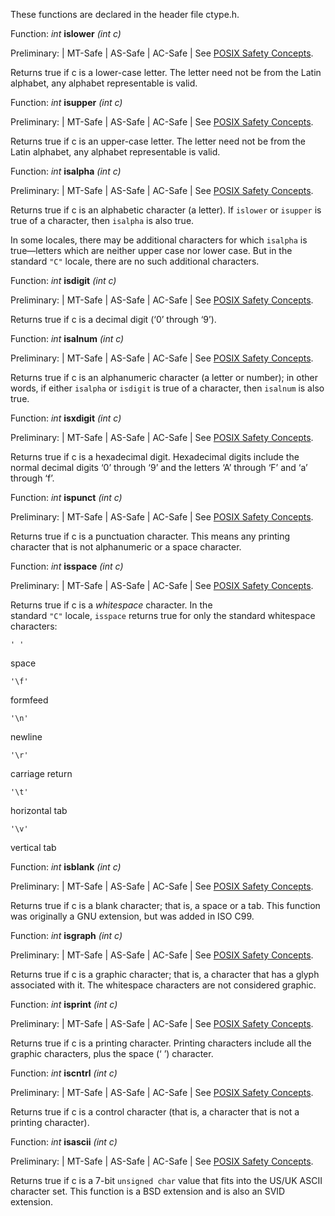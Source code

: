 These functions are declared in the header file ctype.h.

Function: _int_ **islower** _(int c)_[](https://www.gnu.org/software/libc/manual/html_node/Classification-of-Characters.html#index-islower)

Preliminary: | MT-Safe | AS-Safe | AC-Safe | See [POSIX Safety Concepts](https://www.gnu.org/software/libc/manual/html_node/POSIX-Safety-Concepts.html).

Returns true if c is a lower-case letter. The letter need not be from the Latin alphabet, any alphabet representable is valid.

Function: _int_ **isupper** _(int c)_[](https://www.gnu.org/software/libc/manual/html_node/Classification-of-Characters.html#index-isupper)

Preliminary: | MT-Safe | AS-Safe | AC-Safe | See [POSIX Safety Concepts](https://www.gnu.org/software/libc/manual/html_node/POSIX-Safety-Concepts.html).

Returns true if c is an upper-case letter. The letter need not be from the Latin alphabet, any alphabet representable is valid.

Function: _int_ **isalpha** _(int c)_[](https://www.gnu.org/software/libc/manual/html_node/Classification-of-Characters.html#index-isalpha)

Preliminary: | MT-Safe | AS-Safe | AC-Safe | See [POSIX Safety Concepts](https://www.gnu.org/software/libc/manual/html_node/POSIX-Safety-Concepts.html).

Returns true if c is an alphabetic character (a letter). If `islower` or `isupper` is true of a character, then `isalpha` is also true.

In some locales, there may be additional characters for which `isalpha` is true—letters which are neither upper case nor lower case. But in the standard `"C"` locale, there are no such additional characters.

Function: _int_ **isdigit** _(int c)_[](https://www.gnu.org/software/libc/manual/html_node/Classification-of-Characters.html#index-isdigit)

Preliminary: | MT-Safe | AS-Safe | AC-Safe | See [POSIX Safety Concepts](https://www.gnu.org/software/libc/manual/html_node/POSIX-Safety-Concepts.html).

Returns true if c is a decimal digit (‘0’ through ‘9’).

Function: _int_ **isalnum** _(int c)_[](https://www.gnu.org/software/libc/manual/html_node/Classification-of-Characters.html#index-isalnum)

Preliminary: | MT-Safe | AS-Safe | AC-Safe | See [POSIX Safety Concepts](https://www.gnu.org/software/libc/manual/html_node/POSIX-Safety-Concepts.html).

Returns true if c is an alphanumeric character (a letter or number); in other words, if either `isalpha` or `isdigit` is true of a character, then `isalnum` is also true.

Function: _int_ **isxdigit** _(int c)_[](https://www.gnu.org/software/libc/manual/html_node/Classification-of-Characters.html#index-isxdigit)

Preliminary: | MT-Safe | AS-Safe | AC-Safe | See [POSIX Safety Concepts](https://www.gnu.org/software/libc/manual/html_node/POSIX-Safety-Concepts.html).

Returns true if c is a hexadecimal digit. Hexadecimal digits include the normal decimal digits ‘0’ through ‘9’ and the letters ‘A’ through ‘F’ and ‘a’ through ‘f’.

Function: _int_ **ispunct** _(int c)_[](https://www.gnu.org/software/libc/manual/html_node/Classification-of-Characters.html#index-ispunct)

Preliminary: | MT-Safe | AS-Safe | AC-Safe | See [POSIX Safety Concepts](https://www.gnu.org/software/libc/manual/html_node/POSIX-Safety-Concepts.html).

Returns true if c is a punctuation character. This means any printing character that is not alphanumeric or a space character.

Function: _int_ **isspace** _(int c)_[](https://www.gnu.org/software/libc/manual/html_node/Classification-of-Characters.html#index-isspace)

Preliminary: | MT-Safe | AS-Safe | AC-Safe | See [POSIX Safety Concepts](https://www.gnu.org/software/libc/manual/html_node/POSIX-Safety-Concepts.html).

Returns true if c is a _whitespace_ character. In the standard `"C"` locale, `isspace` returns true for only the standard whitespace characters:

`' '`

space

`'\f'`

formfeed

`'\n'`

newline

`'\r'`

carriage return

`'\t'`

horizontal tab

`'\v'`

vertical tab

Function: _int_ **isblank** _(int c)_[](https://www.gnu.org/software/libc/manual/html_node/Classification-of-Characters.html#index-isblank)

Preliminary: | MT-Safe | AS-Safe | AC-Safe | See [POSIX Safety Concepts](https://www.gnu.org/software/libc/manual/html_node/POSIX-Safety-Concepts.html).

Returns true if c is a blank character; that is, a space or a tab. This function was originally a GNU extension, but was added in ISO C99.

Function: _int_ **isgraph** _(int c)_[](https://www.gnu.org/software/libc/manual/html_node/Classification-of-Characters.html#index-isgraph)

Preliminary: | MT-Safe | AS-Safe | AC-Safe | See [POSIX Safety Concepts](https://www.gnu.org/software/libc/manual/html_node/POSIX-Safety-Concepts.html).

Returns true if c is a graphic character; that is, a character that has a glyph associated with it. The whitespace characters are not considered graphic.

Function: _int_ **isprint** _(int c)_[](https://www.gnu.org/software/libc/manual/html_node/Classification-of-Characters.html#index-isprint)

Preliminary: | MT-Safe | AS-Safe | AC-Safe | See [POSIX Safety Concepts](https://www.gnu.org/software/libc/manual/html_node/POSIX-Safety-Concepts.html).

Returns true if c is a printing character. Printing characters include all the graphic characters, plus the space (‘ ’) character.

Function: _int_ **iscntrl** _(int c)_[](https://www.gnu.org/software/libc/manual/html_node/Classification-of-Characters.html#index-iscntrl)

Preliminary: | MT-Safe | AS-Safe | AC-Safe | See [POSIX Safety Concepts](https://www.gnu.org/software/libc/manual/html_node/POSIX-Safety-Concepts.html).

Returns true if c is a control character (that is, a character that is not a printing character).

Function: _int_ **isascii** _(int c)_[](https://www.gnu.org/software/libc/manual/html_node/Classification-of-Characters.html#index-isascii)

Preliminary: | MT-Safe | AS-Safe | AC-Safe | See [POSIX Safety Concepts](https://www.gnu.org/software/libc/manual/html_node/POSIX-Safety-Concepts.html).

Returns true if c is a 7-bit `unsigned char` value that fits into the US/UK ASCII character set. This function is a BSD extension and is also an SVID extension.